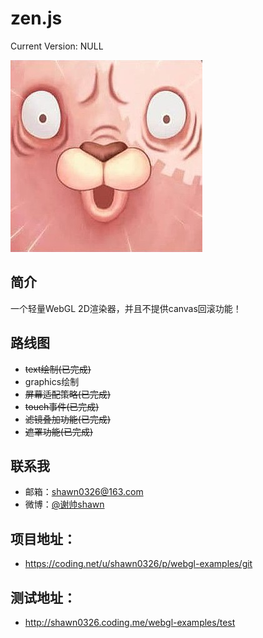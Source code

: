 zen.js
================================================
Current Version: NULL

 ![image](./test/resources/hi.png)

简介
--

一个轻量WebGL 2D渲染器，并且不提供canvas回滚功能！

路线图
--
* ~~text绘制(已完成)~~
* graphics绘制
* ~~屏幕适配策略(已完成)~~
* ~~touch事件(已完成)~~
* ~~滤镜叠加功能(已完成)~~
* ~~遮罩功能(已完成)~~

联系我
--
* 邮箱：shawn0326@163.com
* 微博：[@谢帅shawn](http://weibo.com/shawn0326)

项目地址：
--
* https://coding.net/u/shawn0326/p/webgl-examples/git

测试地址：
--
* http://shawn0326.coding.me/webgl-examples/test
